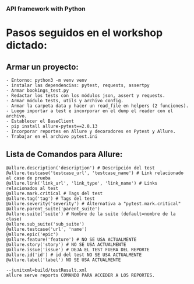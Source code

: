 ### API framework with Python


# Pasos seguidos en el workshop dictado:
## Armar un proyecto: 
    - Entorno: python3 -m venv venv 
    - instalar las dependencias: pytest, requests, assertpy
    - Armar bookings_test.py
    - Redactar los tests con los módulos json, assert y requests.
    - Armar módulo tests, utils y archivo config.
    - Armar la carpeta data y hacer un read_file en helpers (2 funciones).
    - Luego importar a test e incorporar en el dump el reader con el archivo.
    - Establecer el BaseClient
    - pip install allure-pytest==2.8.13
    - Incorporar reportes en Allure y decoradores en Pytest y Allure.
    - Trabajar en el archivo pytest.ini
## Lista de Comandos para Allure:
    @allure.description('description') # Descripción del test
    @allure.testcase('testcase_url', 'testcase_name') # Link relacionado al caso de prueba
    @allure.link('link_url', 'link_type', 'link_name') # Links relacionados al test
    @allure.mark.critical # Tags del test
    @allure.tag('tag') # Tags del test
    @allure.severity('severity') # Alternativa a "pytest.mark.critical"
    @allure.parent_suite('parent_suite')
    @allure.suite('suite') # Nombre de la suite (default=nombre de la clase)
    @allure.sub_suite('sub_suite')
    @allure.testcase('url', 'name')
    @allure.epic('epic')
    @allure.feature('feature') # NO SE USA ACTUALMENTE
    @allure.story('story') # NO SE USA ACTUALMENTE
    @allure.issue('issue') # DEJA EL TEST FUERA DEL REPORTE
    @allure.id('id') # id del test NO SE USA ACTUALMENTE
    @allure.label('label') NO SE USA ACTUALMENTE

    --junitxml=build/testResult.xml
    allure serve reports COMANDO PARA ACCEDER A LOS REPORTES.
